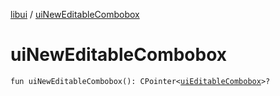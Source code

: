 [libui](README.md) / [uiNewEditableCombobox](ui-new-editable-combobox.md)

# uiNewEditableCombobox

`fun uiNewEditableCombobox(): CPointer<`[`uiEditableCombobox`](ui-editable-combobox.md)`>?`